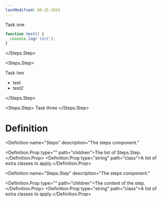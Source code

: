 ```yaml
---
lastModified: 08-25-2024
---
```


<script>
  import { Steps, Definition } from "$lib/components";
</script>

<Steps>
<Steps.Step>
Task one

```js
function test() {
  console.log('test');
}
```
</Steps.Step>

<Steps.Step>

Task two
 - test
 - test2

</Steps.Step>

<Steps.Step>
Task three
</Steps.Step>

</Steps>

# Definition

<Definition
  name="Steps"
  description="The steps component."
>
  <Definition.Prop type="<slot>" path="children">The list of Steps.Step.</Definition.Prop>
  <Definition.Prop type="string" path="class">A list of extra classes to apply.</Definition.Prop>
</Definition>

<Definition
  name="Steps.Step"
  description="The steps component."
>
  <Definition.Prop type="<slot>" path="children">The content of the step.</Definition.Prop>
  <Definition.Prop type="string" path="class">A list of extra classes to apply.</Definition.Prop>
</Definition>
